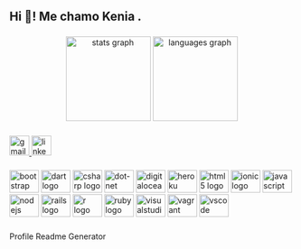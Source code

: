 

<h2 align="left">Hi 👋!  Me chamo Kenia .</h2>

###

<div align="center">
  <img src="https://github-readme-stats.vercel.app/api?hide_title=false&hide_rank=false&show_icons=true&include_all_commits=true&count_private=true&disable_animations=false&theme=dracula&locale=en&hide_border=false&username=keniaguimaraes" height="150" alt="stats graph"  />
  <img src="https://github-readme-stats.vercel.app/api/top-langs?locale=en&hide_title=false&layout=compact&card_width=320&langs_count=5&theme=dracula&hide_border=false&username=keniaguimaraes" height="150" alt="languages graph"  />
</div>

###

<div align="left">
  <a href="keniiarruda@gmail.com" target="_blank">
    <img src="https://img.shields.io/static/v1?message=Gmail&logo=gmail&label=&color=D14836&logoColor=white&labelColor=&style=for-the-badge" height="35" alt="gmail logo"  />
  </a>
  <a href="https://www.linkedin.com/in/keniaarrudaguimaraes/" target="_blank">
    <img src="https://img.shields.io/static/v1?message=LinkedIn&logo=linkedin&label=&color=0077B5&logoColor=white&labelColor=&style=for-the-badge" height="35" alt="linkedin logo"  />
  </a>
</div>

###

<div align="left">
  <img src="https://cdn.jsdelivr.net/gh/devicons/devicon/icons/bootstrap/bootstrap-original.svg" height="40" width="52" alt="bootstrap logo"  />
  <img src="https://cdn.jsdelivr.net/gh/devicons/devicon/icons/dart/dart-original.svg" height="40" width="52" alt="dart logo"  />
  <img src="https://cdn.jsdelivr.net/gh/devicons/devicon/icons/csharp/csharp-original.svg" height="40" width="52" alt="csharp logo"  />
  <img src="https://cdn.jsdelivr.net/gh/devicons/devicon/icons/dot-net/dot-net-original.svg" height="40" width="52" alt="dot-net logo"  />
  <img src="https://cdn.jsdelivr.net/gh/devicons/devicon/icons/digitalocean/digitalocean-original.svg" height="40" width="52" alt="digitalocean logo"  />
  <img src="https://cdn.jsdelivr.net/gh/devicons/devicon/icons/heroku/heroku-original.svg" height="40" width="52" alt="heroku logo"  />
  <img src="https://cdn.jsdelivr.net/gh/devicons/devicon/icons/html5/html5-original.svg" height="40" width="52" alt="html5 logo"  />
  <img src="https://cdn.jsdelivr.net/gh/devicons/devicon/icons/ionic/ionic-original.svg" height="40" width="52" alt="ionic logo"  />
  <img src="https://cdn.jsdelivr.net/gh/devicons/devicon/icons/javascript/javascript-original.svg" height="40" width="52" alt="javascript logo"  />
  <img src="https://cdn.jsdelivr.net/gh/devicons/devicon/icons/nodejs/nodejs-original.svg" height="40" width="52" alt="nodejs logo"  />
  <img src="https://cdn.jsdelivr.net/gh/devicons/devicon/icons/rails/rails-original-wordmark.svg" height="40" width="52" alt="rails logo"  />
  <img src="https://cdn.jsdelivr.net/gh/devicons/devicon/icons/r/r-original.svg" height="40" width="52" alt="r logo"  />
  <img src="https://cdn.jsdelivr.net/gh/devicons/devicon/icons/ruby/ruby-original.svg" height="40" width="52" alt="ruby logo"  />
  <img src="https://cdn.jsdelivr.net/gh/devicons/devicon/icons/visualstudio/visualstudio-plain.svg" height="40" width="52" alt="visualstudio logo"  />
  <img src="https://cdn.jsdelivr.net/gh/devicons/devicon/icons/vagrant/vagrant-original.svg" height="40" width="52" alt="vagrant logo"  />
  <img src="https://cdn.jsdelivr.net/gh/devicons/devicon/icons/vscode/vscode-original.svg" height="40" width="52" alt="vscode logo"  />
</div>

###
Profile Readme Generator
